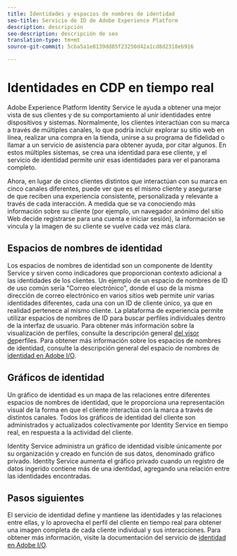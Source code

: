 ```yaml
---
title: Identidades y espacios de nombres de identidad
seo-title: Servicio de ID de Adobe Experience Platform
description: descripción
seo-description: descripción de seo
translation-type: tm+mt
source-git-commit: 5cba5a1e8139dd85f23250d42a1cd8d2318eb916

---
```



# Identidades en CDP en tiempo real

Adobe Experience Platform Identity Service le ayuda a obtener una mejor vista de sus clientes y de su comportamiento al unir identidades entre dispositivos y sistemas. Normalmente, los clientes interactúan con su marca a través de múltiples canales, lo que podría incluir explorar su sitio web en línea, realizar una compra en la tienda, unirse a su programa de fidelidad o llamar a un servicio de asistencia para obtener ayuda, por citar algunos. En estos múltiples sistemas, se crea una identidad para ese cliente, y el servicio de identidad permite unir esas identidades para ver el panorama completo.

Ahora, en lugar de cinco clientes distintos que interactúan con su marca en cinco canales diferentes, puede ver que es el mismo cliente y asegurarse de que reciben una experiencia consistente, personalizada y relevante a través de cada interacción. A medida que se va conociendo más información sobre su cliente (por ejemplo, un navegador anónimo del sitio Web decide registrarse para una cuenta e iniciar sesión), la información se vincula y la imagen de su cliente se vuelve cada vez más clara.

## Espacios de nombres de identidad

Los espacios de nombres de identidad son un componente de Identity Service y sirven como indicadores que proporcionan contexto adicional a las identidades de los clientes. Un ejemplo de un espacio de nombres de ID de uso común sería &quot;Correo electrónico&quot;, donde el uso de la misma dirección de correo electrónico en varios sitios web permite unir varias identidades diferentes, cada una con un ID de cliente único, ya que en realidad pertenece al mismo cliente. La plataforma de experiencia permite utilizar espacios de nombres de ID para buscar perfiles individuales dentro de la interfaz de usuario. Para obtener más información sobre la visualización de perfiles, consulte la descripción general [del visor de](/help/rtcdp/profile/profile-viewer.md)perfiles. Para obtener más información sobre los espacios de nombres de identidad, consulte la descripción general del espacio de nombres de [identidad en Adobe I/O](https://www.adobe.io/apis/experienceplatform/home/profile-identity-segmentation/profile-identity-segmentation-services.html#!api-specification/markdown/narrative/technical_overview/identity_namespace_overview/identity_namespace_overview.md).

## Gráficos de identidad

Un gráfico de identidad es un mapa de las relaciones entre diferentes espacios de nombres de identidad, que le proporciona una representación visual de la forma en que el cliente interactúa con la marca a través de distintos canales. Todos los gráficos de identidad del cliente son administrados y actualizados colectivamente por Identity Service en tiempo real, en respuesta a la actividad del cliente.

Identity Service administra un gráfico de identidad visible únicamente por su organización y creado en función de sus datos, denominado gráfico privado. Identity Service aumenta el gráfico privado cuando un registro de datos ingerido contiene más de una identidad, agregando una relación entre las identidades encontradas.

## Pasos siguientes

El servicio de identidad define y mantiene las identidades y las relaciones entre ellas, y lo aprovecha el perfil del cliente en tiempo real para obtener una imagen completa de cada cliente individual y sus interacciones. Para obtener más información, visite la documentación del servicio de [identidad en Adobe I/O](https://www.adobe.io/apis/experienceplatform/home/profile-identity-segmentation/profile-identity-segmentation-services.html#!api-specification/markdown/narrative/technical_overview/identity_services_architectural_overview/identity_services_architectural_overview.md).